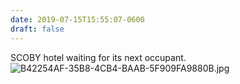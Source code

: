 ```yaml
---
date: 2019-07-15T15:55:07-0600
draft: false
---
```


SCOBY hotel waiting for its next occupant. ![B42254AF-35B8-4CB4-BAAB-5F909FA9880B.jpg](http://ianwhitney.micro.blog/uploads/2019/4893cc4210.jpg)

